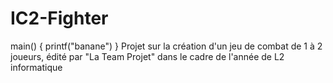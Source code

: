 # IC2-Fighter
main()
{
  printf("banane")
}
Projet sur la création d'un jeu de combat de 1 à 2 joueurs, édité par "La Team Projet" dans le cadre de l'année de L2 informatique
